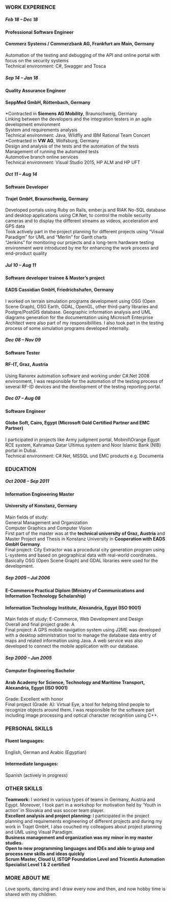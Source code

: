 ### WORK EXPERIENCE
##### Feb 18 – Dec 18
#### Professional Software Engineer
#### Commerz Systems / Commerzbank AG, Frankfurt am Main, Germany
Automation of the testing and debugging of the API and online portal with focus on the security systems  
Technical environment: C#, Swagger and Tosca  
##### Sep 14 – Jan 18
#### Quality Assurance Engineer
#### SeppMed GmbH, Röttenbach, Germany  
*Contracted in **Siemens AG Mobility**, Braunschweig, Germany  
Linking between the developers and the integration testers in an agile development environment  
System and requirements analysis  
Technical environment: Java, Wildfly and IBM Rational Team Concert     
*Contracted in **VW AG**, Wolfsburg, Germany   
Design and analysis of the tests and the automation of the tests  
Management of running the automated tests  
Automotive branch online services  
Technical environment: Visual Studio 2015, HP ALM and HP UFT       
##### Oct 11 – Aug 14
#### Software Developer
#### Trajet GmbH, Braunschweig, Germany  
Developed portals using Ruby on Rails, ember.js and RIAK No-SQL database and desktop applications using C#.Net, to control the mobile security cameras and to display the different streams as videos, acceleration and GPS data  
Took actively part in the project planning for different projects using “Visual Paradigm” for UML and “Merlin” for Gantt charts  
“Jenkins” for monitoring our projects and a long-term hardware testing environment were introduced by me for enhancing the work process and end-product quality  
##### Jul 10 – Aug 11
#### Software developer trainee & Master’s project
#### EADS Cassidian GmbH, Friedrichshafen, Germany
I worked on terrain simulation programs development using OSG (Open Scene Graph), OSG Earth, GDAL, OpenGL, other third-party libraries and Postgre/PostGIS database. Geographic information analysis and UML diagrams generation for the documentation using Microsoft Enterprise Architect were also part of my responsibilities. I also took part in the testing process of some simulation programs developed internally.
##### Dec 08 – Nov 09
#### Software Tester
#### RF-IT, Graz, Austria
Using Ranorex automation software and working under C#.Net 2008 environment, I was responsible for the automation of the testing process of several RF-ID devices and the development of the testing reporting portal.
##### Dec 07 – Aug 08
#### Software Engineer
#### Globe Soft, Cairo, Egypt (Microsoft Gold Certified Partner and EMC Partner)
I participated in projects like Army judgment portal, Mobinil\Orange Egypt RCE system, Kahramaa Qatar Ultimus system and Noor Islamic Bank (NIB) portal in Dubai.  
Technical environment: C#.Net, MSSQL und EMC products e.g. Documenta
### EDUCATION
##### Oct 2008 – Sep 2011
#### Information Engineering Master
#### University of Konstanz, Germany
Main fields of study:  
  General Management and Organization  
  Computer Graphics and Computer Vision  
First part of the master was at the **technical university of Graz, Austria** and Master Project and Thesis in Konstanz University in **Cooperation with EADS GmbH Germany**.  
Final project: City Extractor was a procedural city generation program using L-systems and based on geographical data with real-world coordinates. Basically OSG (Open Scene Graph) and GDAL libraries were used for the development.  
##### Sep 2005 – Jul 2006
#### E-Commerce Practical Diplom (Ministry of Communications and Information Technology Scholarship)
#### Information Technology Institute, Alexandria, Egypt (ISO 9001)
Main fields of study: E-Commerce, Web Development and Design  
Overall and final project grade: A  
Final project: A GPS mobile navigation system using J2ME was developed with a desktop administration tool to manage the database data entry of maps and related information using Java. A web service was also developed to connect the mobile application with our database.  
##### Sep 2000 – Jun 2005
#### Computer Engineering Bachelor
#### Arab Academy for Science, Technology and Maritime Transport, Alexandria, Egypt (ISO 9001)
Grade: Excellent with honor  
Final project (Grade: A): Virtual Eye, a tool for helping blind people to recognize objects around them. I was responsible for the software part including image processing and optical character recognition using C++.  
### PERSONAL SKILLS
#### Fluent languages: 
English, German and Arabic (Egyptian)
#### Intermediate languages:
Spanish (actively in progress)
### OTHER SKILLS
**Teamwork:** I worked in various types of teams in Germany, Austria and Egypt. Moreover, I took part in a workshop for motivation held by ‘Youth in action’ in Slovakia and was soccer team player.  
**Excellent analysis and project planning:** I participated in the project planning and requirements engineering of different projects and during my work in Trajet GmbH, I also couched my colleagues about project planning and UML using Visual Paradigm.  
**Business management and organization was my minor in my master studies.**  
**Open to new programming languages and IDEs and able to grasp and process new skills and ideas quickly**  
**Scrum Master, Cloud U, ISTQP Foundation Level and Tricentis Automation Specialist Level 1 & 2 certified**  
### MORE ABOUT ME
Love sports, dancing and I draw every now and then, and now hobby time is shared with my children.
